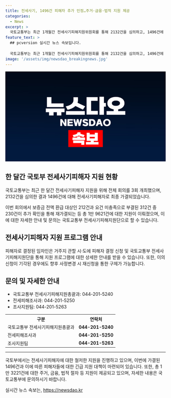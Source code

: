 ```yaml
---
title: 전세사기, 1496건 피해자 추가 인정…주거·금융·법적 지원 제공
categories:
  - News
excerpt: >
  국토교통부는 최근 1개월간 전세사기피해지원위원회를 통해 2132건을 심의하고, 1496건에 대해 전세사기피해자로 최종 가결했다고 발표했다. 피해자들은 보증금 전액 반환이 가능한 212건을 제외한 312건의 요건 미충족으로 부결됐으며, 이의신청은 342건 중 230건이 재의결됐다고 전했다. 결정된 피해자들에게는 주거, 금융, 법적 절차 지원이 이뤄지며, 임차인은 이의신청을 통해 구제를 받을 수 있고, 관할 시·도에 피해자 결정을 신청할 수 있으며, 지원대책에 대한 안내를 받을 수 있다.
feature_text: >
  ## pcversion 실시간 뉴스 속보입니다.

  국토교통부는 최근 1개월간 전세사기피해지원위원회를 통해 2132건을 심의하고, 1496건에 대해 전세사기피해자로 최종 가결했다고 발표했다. 피해자들은 보증금 전액 반환이 가능한 212건을 제외한 312건의 요건 미충족으로 부결됐으며, 이의신청은 342건 중 230건이 재의결됐다고 전했다. 결정된 피해자들에게는 주거, 금융, 법적 절차 지원이 이뤄지며, 임차인은 이의신청을 통해 구제를 받을 수 있고, 관할 시·도에 피해자 결정을 신청할 수 있으며, 지원대책에 대한 안내를 받을 수 있다.
image: '/assets/img/newsdao_breakingnews.jpg'
---
```


<p><img src="/assets/img/newsdao_breakingnews.jpg" alt="pcversion 속보" /></p>

<h2 data-ke-size="size26">한 달간 국토부 전세사기피해자 지원 현황</h2>

<p>국토교통부는 최근 한 달간 전세사기피해자 지원을 위해 전체 회의를 3회 개최했으며, 2132건을 심의한 결과 1496건에 대해 전세사기피해자로 최종 가결되었습니다.</p>

<p data-ke-size="size16">이번 회의에서 보증금 전액 환급 대상인 212건과 요건 미충족으로 부결된 312건 중 230건이 추가 확인을 통해 재가결되는 등 총 1만 9621건에 대한 지원이 이뤄졌으며, 이에 대한 자세한 안내 및 문의는 국토교통부 전세사기피해지원단으로 할 수 있습니다.</p>

<h2 data-ke-size="size26">전세사기피해자 지원 프로그램 안내</h2>

<p data-ke-size="size16">피해자로 결정된 임차인은 거주지 관할 시·도에 피해자 결정 신청 및 국토교통부 전세사기피해지원단을 통해 지원 프로그램에 대한 상세한 안내를 받을 수 있습니다. 또한, 이의신청이 기각된 경우에도 향후 사정변경 시 재신청을 통한 구제가 가능합니다.</p>

<h2 data-ke-size="size26">문의 및 자세한 안내</h2>

<ul>
    <li>국토교통부 전세사기피해지원총괄과: 044-201-5240</li>
    <li>전세피해조사과: 044-201-5250</li>
    <li>조사지원팀: 044-201-5263</li>
</ul>

<table>
    <tr>
        <th>구분</th>
        <th>연락처</th>
    </tr>
    <tr>
        <td>국토교통부 전세사기피해지원총괄과</td>
        <td style="text-align: center; height: 17px;"><b>044-201-5240</b></td>
    </tr>
    <tr>
        <td>전세피해조사과</td>
        <td style="text-align: center; height: 17px;"><b>044-201-5250</b></td>
    </tr>
    <tr>
        <td>조사지원팀</td>
        <td style="text-align: center; height: 17px;"><b>044-201-5263</b></td>
    </tr>
</table>

<hr>

<p data-ke-size="size16">국토부에서는 전세사기피해자에 대한 철저한 지원을 진행하고 있으며, 이번에 가결된 1496건과 이에 따른 피해자들에 대한 긴급 지원 대책이 마련되어 있습니다. 또한, 총 1만 3221건에 대한 주거, 금융, 법적 절차 등 지원이 제공되고 있으며, 자세한 내용은 국토교통부에 문의하시기 바랍니다.</p>
실시간 뉴스 속보는, <a href="https://newsdao.kr" rel="dofollow">https://newsdao.kr</a>


